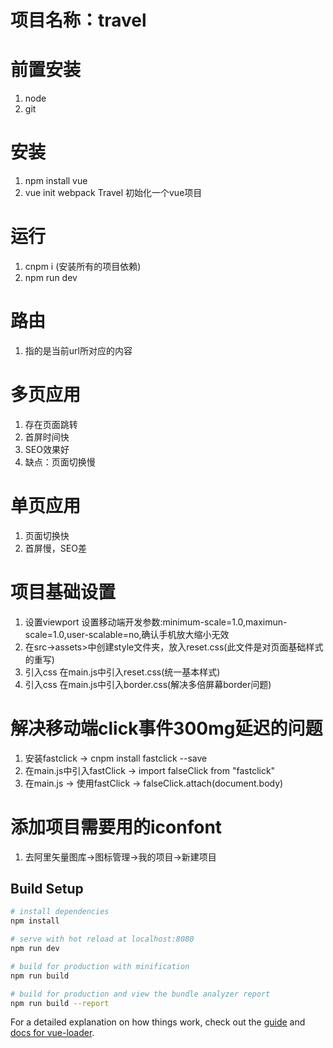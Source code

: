 # 项目名称：travel

# 前置安装
1. node
2. git
# 安装
1. npm install vue
2. vue init webpack Travel 初始化一个vue项目
# 运行
1. cnpm i (安装所有的项目依赖)
2. npm run dev


# 路由
1. <router-view></router-view> 指的是当前url所对应的内容

# 多页应用
1. 存在页面跳转
2. 首屏时间快
3. SEO效果好
4. 缺点：页面切换慢

# 单页应用
1. 页面切换快
2. 首屏慢，SEO差

# 项目基础设置
1. 设置viewport 设置移动端开发参数:minimum-scale=1.0,maximun-scale=1.0,user-scalable=no,确认手机放大缩小无效
2. 在src->assets>中创建style文件夹，放入reset.css(此文件是对页面基础样式的重写)
3. 引入css 在main.js中引入reset.css(统一基本样式)
4. 引入css 在main.js中引入border.css(解决多倍屏幕border问题)

# 解决移动端click事件300mg延迟的问题
1. 安装fastclick  ->  cnpm install fastclick --save
2. 在main.js中引入fastClick -> import falseClick from "fastclick"
3. 在main.js -> 使用fastClick -> falseClick.attach(document.body) 

# 添加项目需要用的iconfont
1. 去阿里矢量图库->图标管理->我的项目->新建项目
## Build Setup

``` bash
# install dependencies
npm install

# serve with hot reload at localhost:8080
npm run dev

# build for production with minification
npm run build

# build for production and view the bundle analyzer report
npm run build --report
```

For a detailed explanation on how things work, check out the [guide](http://vuejs-templates.github.io/webpack/) and [docs for vue-loader](http://vuejs.github.io/vue-loader).


